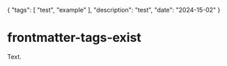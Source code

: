 {
    "tags": [
        "test",
        "example"
    ],
    "description": "test",
    "date": "2024-15-02"
}

# frontmatter-tags-exist

Text.
